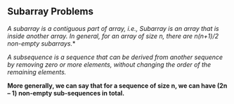 ## Subarray Problems

_A subarray is a contiguous part of array, i.e., Subarray is an array that is inside another array._
**In general, for an array of size n, there are n*(n+1)/2 non-empty subarrays.**

_A subsequence is a sequence that can be derived from another sequence by removing zero or more elements, without changing the order of the remaining elements._

**More generally, we can say that for a sequence of size n, we can have (2n – 1) non-empty sub-sequences in total.**
